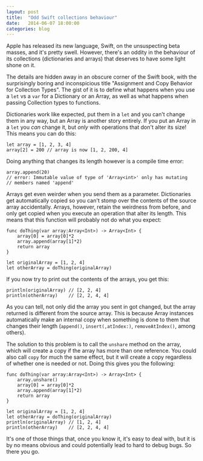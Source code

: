 ```yaml
---
layout: post
title:  "Odd Swift collections behaviour"
date:   2014-06-07 18:00:00
categories: blog
---
```


Apple has released its new language, Swift, on the unsuspecting beta masses, and
it's pretty swell. However, there's an oddity in the behaviour of its collections
(dictionaries and arrays) that deserves to have some light shone on it.

The details are hidden away in an obscure corner of the Swift book, with the
surprisingly boring and inconspicious title "Assignment and Copy Behavior for
Collection Types". The gist of it is to define what happens when you use a
`let` vs a `var` for a Dictionary or an Array, as well as what happens when
passing Collection types to functions.

Dictionaries work like expected, put them in a `let` and you can't change them
in any way, but an Array is another story entirely. If you put an Array in a
`let` you *can* change it, but *only* with operations that don't alter its
size! This means you can do this:

```
let array = [1, 2, 3, 4]
array[2] = 200 // array is now [1, 2, 200, 4]
```

Doing anything that changes its length however is a compile time error:

```
array.append(20)
// error: Immutable value of type of 'Array<int>' only has mutating
// members named 'append'
```

Arrays get even weirder when you send them as a parameter. Dictionaries get
automatically copied so you can't stomp over the contents of the source array
accidentally. Arrays, however, retain the weirdness from before, and only get
copied when you execute an operation that alter its length. This means that
this function will probably not do what you expect:

```
func doThing(var array:Array<Int>) -> Array<Int> {
	array[0] = array[0]*2
	array.append(array[1]*2)
	return array
}

let originalArray = [1, 2, 4]
let otherArray = doThing(originalArray)
```

If you now try to print out the contents of the arrays, you get this:

```
println(originalArray) // [2, 2, 4]
println(otherArray)    // [2, 2, 4, 4]
```

As you can tell, not only did the array you sent in got changed, but the array
returned is different from the source array. This is because Array instances
automatically make an internal copy when something is done to them that
changes their length (`append()`, `insert(,atIndex:)`, `removeAtIndex()`,
among others).

The solution to this problem is to call the `unshare` method on the array,
which will create a copy if the array has more than one reference. You could
also call `copy` for much the same effect, but it will create a copy regardless
of whether one is needed or not. Doing this gives you the following:

```
func doThing(var array:Array<Int>) -> Array<Int> {
    array.unshare()
	array[0] = array[0]*2
	array.append(array[1]*2)
	return array
}

let originalArray = [1, 2, 4]
let otherArray = doThing(originalArray)
println(originalArray) // [1, 2, 4]
println(otherArray)    // [2, 2, 4, 4]
```

It's one of those things that, once you know it, it's easy to deal with, but it
is by no means obvious and could potentially lead to hard to debug bugs. So
there you go.

